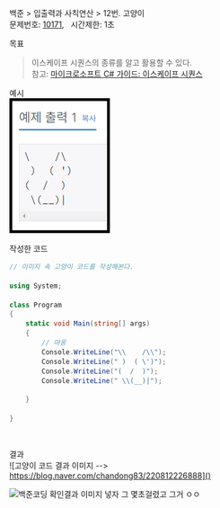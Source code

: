 
백준 > 입출력과 사칙연산 > 12번. 고양이    
문제번호: [10171](https://www.acmicpc.net/problem/10171), &nbsp; 시간제한: 1초

목표     
>이스케이프 시퀀스의 종류를 알고 활용할 수 있다.    
>참고: [마이크로소프트 C# 가이드: 이스케이프 시퀀스](https://learn.microsoft.com/ko-kr/cpp/c-language/escape-sequences?view=msvc-170)

예시    
![alt text](12_Image-1.png)
<br>

작성한 코드   

```cs
// 이미지 속 고양이 코드를 작성해본다.    

using System;

class Program
{
    static void Main(string[] args)
    {   
        // 먀옹     
        Console.WriteLine("\\    /\\");
        Console.WriteLine(" )  ( \')");
        Console.WriteLine("(  /  )");
        Console.WriteLine(" \\(__)|");

    }   
    
}
```
<br>

결과    
![고양이 코드 결과 이미지 --> https://blog.naver.com/chandong83/220812226888]()

![백준코딩 확인결과 이미지 넣자 그 몇초걸렸고 그거 ㅇㅇ]()
